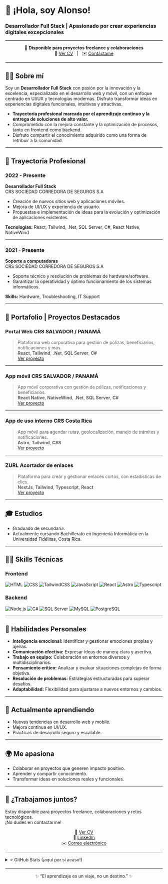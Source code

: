 # 👋 ¡Hola, soy Alonso!  
### Desarrollador Full Stack | Apasionado por crear experiencias digitales excepcionales

---

<div align="center">

🎯 **Disponible para proyectos freelance y colaboraciones**  
📄 [Ver CV](https://hzdmastery.netlify.app/assets/cv-esp.pdf) &nbsp; | &nbsp; ✉️ [Contáctame](mailto:alonsohdz67@gmail.com)  
</div>

---

## 🧑‍💻 Sobre mí

Soy un **Desarrollador Full Stack** con pasión por la innovación y la excelencia, especializado en el desarrollo web y móvil, con un enfoque centrado en UI/UX y tecnologías modernas. Disfruto transformar ideas en experiencias digitales funcionales, intuitivas y atractivas.

- **Trayectoria profesional marcada por el aprendizaje continuo y la entrega de soluciones de alto valor.**
- Comprometido con la mejora constante y la optimización de procesos, tanto en frontend como backend.
- Disfruto compartir el conocimiento adquirido como una forma de retribuir a la comunidad.

---

## 🚀 Trayectoria Profesional

### 2022 - Presente  
**Desarrollador Full Stack**  
CRS SOCIEDAD CORREDORA DE SEGUROS S.A  
- Creación de nuevos sitios web y aplicaciones móviles.
- Mejora de UI/UX y experiencia de usuario.
- Propuestas e implementación de ideas para la evolución y optimización de aplicaciones existentes.

**Tecnologías:** React, Tailwind, .Net, SQL Server, C#, React Native, NativeWind

---

### 2021 - Presente  
**Soporte a computadoras**  
CRS SOCIEDAD CORREDORA DE SEGUROS S.A  
- Soporte técnico y resolución de problemas de hardware/software.
- Garantizar la operatividad y óptimo funcionamiento de los sistemas informáticos.

**Skills:** Hardware, Troubleshooting, IT Support

---

## 💼 Portafolio | Proyectos Destacados

### Portal Web CRS SALVADOR / PANAMÁ
> Plataforma web corporativa para gestión de pólizas, beneficiarios, notificaciones y más.  
**React**, **Tailwind**, **.Net**, **SQL Server**, **C#**  
[Ver proyecto](https://consultas.crsseguros.com.pa/)

---

### App móvil CRS SALVADOR / PANAMÁ
> App móvil corporativa con gestión de pólizas, notificaciones y beneficiarios.  
**React Native**, **NativeWind**, **.Net**, **SQL Server**, **C#**  
[Ver proyecto](https://apps.apple.com/us/app/crs-panam%C3%A1/id6499171475)

---

### App de uso interno CRS Costa Rica
> App móvil para agendar rutas, geolocalización, manejo de trámites y notificaciones.  
**Astro**, **Tailwind**, **CSS**  
[Ver proyecto](https://apps.apple.com/cr/app/app-crs-tools/id6667120965?platform=iphone)

---

### ZURL Acortador de enlaces
> Plataforma para crear y gestionar enlaces cortos, con estadísticas de clics.  
**NextJs**, **Tailwind**, **Typescript**, **React**  
[Ver proyecto](https://www.zurl.es/)

---

## 🎓 Estudios

- Graduado de secundaria.
- Actualmente cursando Bachillerato en Ingeniería Informática en la Universidad Fidélitas, Costa Rica.

---

## 👨‍💻 Skills Técnicas

### Frontend
![HTML](https://img.shields.io/badge/-HTML5-E34F26?style=flat-square&logo=html5&logoColor=white)
![CSS](https://img.shields.io/badge/-CSS3-1572B6?style=flat-square&logo=css3)
![TailwindCSS](https://img.shields.io/badge/-Tailwind-38B2AC?style=flat-square&logo=tailwind-css&logoColor=white)
![JavaScript](https://img.shields.io/badge/-JavaScript-F7DF1E?style=flat-square&logo=javascript&logoColor=black)
![React](https://img.shields.io/badge/-React-61DAFB?style=flat-square&logo=react&logoColor=black)
![Astro](https://img.shields.io/badge/-Astro-1A1A1A?style=flat-square&logo=astro&logoColor=white)
![Typescript](https://img.shields.io/badge/-Typescript-3178C6?style=flat-square&logo=typescript&logoColor=white)

### Backend
![Node.js](https://img.shields.io/badge/-Node.js-339933?style=flat-square&logo=node.js&logoColor=white)
![C#](https://img.shields.io/badge/-C%23-239120?style=flat-square&logo=c-sharp&logoColor=white)
![SQL Server](https://img.shields.io/badge/-SQL%20Server-CC2927?style=flat-square&logo=microsoft-sql-server&logoColor=white)
![MySQL](https://img.shields.io/badge/-MySQL-4479A1?style=flat-square&logo=mysql&logoColor=white)
![PostgreSQL](https://img.shields.io/badge/-PostgreSQL-336791?style=flat-square&logo=postgresql&logoColor=white)

---

## 🧠 Habilidades Personales

- **Inteligencia emocional:** Identificar y gestionar emociones propias y ajenas.
- **Comunicación efectiva:** Expresar ideas de manera clara y asertiva.
- **Trabajo en equipo:** Colaboración en entornos diversos y multidisciplinarios.
- **Pensamiento crítico:** Analizar y evaluar situaciones complejas de forma objetiva.
- **Resolución de problemas:** Estrategias estructuradas para superar desafíos.
- **Adaptabilidad:** Flexibilidad para ajustarse a nuevos entornos y cambios.

---

## 🌱 Actualmente aprendiendo

- Nuevas tendencias en desarrollo web y mobile.
- Mejora continua en UI/UX.
- Prácticas de desarrollo seguro y escalable.

---

## 🌍 Me apasiona

- Colaborar en proyectos que generen impacto positivo.
- Aprender y compartir conocimiento.
- Transformar ideas en soluciones reales y funcionales.

---

## 🤝 ¿Trabajamos juntos?

Estoy disponible para proyectos freelance, colaboraciones y retos tecnológicos.  
¡No dudes en contactarme!

<div align="center">

📄 [Ver CV](https://hzdmastery.netlify.app/assets/cv-esp.pdf)  
🔗 [LinkedIn](https://www.linkedin.com/in/alonso-hdz/)  
✉️ [Correo electrónico](mailto:alonsohdz67@gmail.com)

</div>

---

<details>
<summary>⭐️ GitHub Stats (¡aquí por si acaso!)</summary>

![hdz-Mastery's GitHub stats](https://github-readme-stats.vercel.app/api?username=hdz-Mastery&show_icons=true&theme=radical)

</details>

---

<div align="center">
  
✨ “El aprendizaje es un viaje, no un destino.” ✨

</div>
